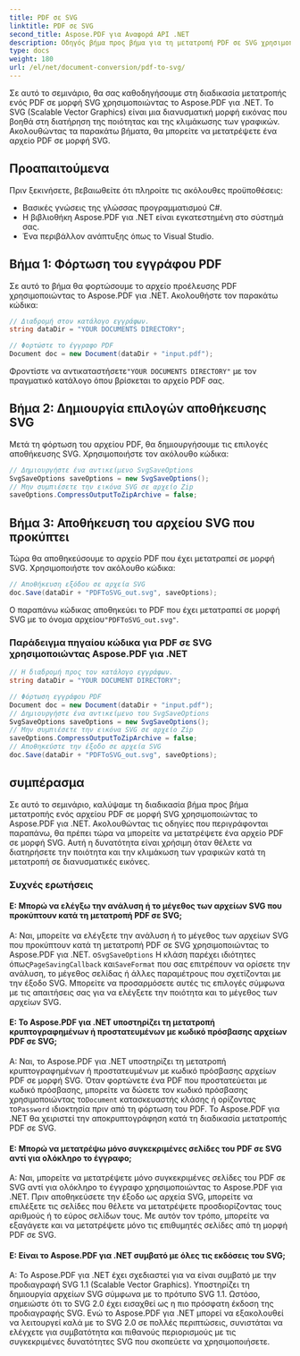 ```yaml
---
title: PDF σε SVG
linktitle: PDF σε SVG
second_title: Aspose.PDF για Αναφορά API .NET
description: Οδηγός βήμα προς βήμα για τη μετατροπή PDF σε SVG χρησιμοποιώντας το Aspose.PDF για .NET.
type: docs
weight: 180
url: /el/net/document-conversion/pdf-to-svg/
---
```

Σε αυτό το σεμινάριο, θα σας καθοδηγήσουμε στη διαδικασία μετατροπής ενός PDF σε μορφή SVG χρησιμοποιώντας το Aspose.PDF για .NET. Το SVG (Scalable Vector Graphics) είναι μια διανυσματική μορφή εικόνας που βοηθά στη διατήρηση της ποιότητας και της κλιμάκωσης των γραφικών. Ακολουθώντας τα παρακάτω βήματα, θα μπορείτε να μετατρέψετε ένα αρχείο PDF σε μορφή SVG.

## Προαπαιτούμενα
Πριν ξεκινήσετε, βεβαιωθείτε ότι πληροίτε τις ακόλουθες προϋποθέσεις:

- Βασικές γνώσεις της γλώσσας προγραμματισμού C#.
- Η βιβλιοθήκη Aspose.PDF για .NET είναι εγκατεστημένη στο σύστημά σας.
- Ένα περιβάλλον ανάπτυξης όπως το Visual Studio.

## Βήμα 1: Φόρτωση του εγγράφου PDF
Σε αυτό το βήμα θα φορτώσουμε το αρχείο προέλευσης PDF χρησιμοποιώντας το Aspose.PDF για .NET. Ακολουθήστε τον παρακάτω κώδικα:

```csharp
// Διαδρομή στον κατάλογο εγγράφων.
string dataDir = "YOUR DOCUMENTS DIRECTORY";

// Φορτώστε το έγγραφο PDF
Document doc = new Document(dataDir + "input.pdf");
```

 Φροντίστε να αντικαταστήσετε`"YOUR DOCUMENTS DIRECTORY"` με τον πραγματικό κατάλογο όπου βρίσκεται το αρχείο PDF σας.

## Βήμα 2: Δημιουργία επιλογών αποθήκευσης SVG
Μετά τη φόρτωση του αρχείου PDF, θα δημιουργήσουμε τις επιλογές αποθήκευσης SVG. Χρησιμοποιήστε τον ακόλουθο κώδικα:

```csharp
// Δημιουργήστε ένα αντικείμενο SvgSaveOptions
SvgSaveOptions saveOptions = new SvgSaveOptions();
// Μην συμπιέσετε την εικόνα SVG σε αρχείο Zip
saveOptions.CompressOutputToZipArchive = false;
```

## Βήμα 3: Αποθήκευση του αρχείου SVG που προκύπτει
Τώρα θα αποθηκεύσουμε το αρχείο PDF που έχει μετατραπεί σε μορφή SVG. Χρησιμοποιήστε τον ακόλουθο κώδικα:

```csharp
// Αποθήκευση εξόδου σε αρχεία SVG
doc.Save(dataDir + "PDFToSVG_out.svg", saveOptions);
```

 Ο παραπάνω κώδικας αποθηκεύει το PDF που έχει μετατραπεί σε μορφή SVG με το όνομα αρχείου`"PDFToSVG_out.svg"`.

### Παράδειγμα πηγαίου κώδικα για PDF σε SVG χρησιμοποιώντας Aspose.PDF για .NET

```csharp
// Η διαδρομή προς τον κατάλογο εγγράφων.
string dataDir = "YOUR DOCUMENT DIRECTORY";

// Φόρτωση εγγράφου PDF
Document doc = new Document(dataDir + "input.pdf");
// Δημιουργήστε ένα αντικείμενο του SvgSaveOptions
SvgSaveOptions saveOptions = new SvgSaveOptions();
// Μην συμπιέσετε την εικόνα SVG σε αρχείο Zip
saveOptions.CompressOutputToZipArchive = false;
// Αποθηκεύστε την έξοδο σε αρχεία SVG
doc.Save(dataDir + "PDFToSVG_out.svg", saveOptions);
```

## συμπέρασμα
Σε αυτό το σεμινάριο, καλύψαμε τη διαδικασία βήμα προς βήμα μετατροπής ενός αρχείου PDF σε μορφή SVG χρησιμοποιώντας το Aspose.PDF για .NET. Ακολουθώντας τις οδηγίες που περιγράφονται παραπάνω, θα πρέπει τώρα να μπορείτε να μετατρέψετε ένα αρχείο PDF σε μορφή SVG. Αυτή η δυνατότητα είναι χρήσιμη όταν θέλετε να διατηρήσετε την ποιότητα και την κλιμάκωση των γραφικών κατά τη μετατροπή σε διανυσματικές εικόνες.

### Συχνές ερωτήσεις

#### Ε: Μπορώ να ελέγξω την ανάλυση ή το μέγεθος των αρχείων SVG που προκύπτουν κατά τη μετατροπή PDF σε SVG;

 Α: Ναι, μπορείτε να ελέγξετε την ανάλυση ή το μέγεθος των αρχείων SVG που προκύπτουν κατά τη μετατροπή PDF σε SVG χρησιμοποιώντας το Aspose.PDF για .NET. ο`SvgSaveOptions` Η κλάση παρέχει ιδιότητες όπως`PageSavingCallback` και`SaveFormat` που σας επιτρέπουν να ορίσετε την ανάλυση, το μέγεθος σελίδας ή άλλες παραμέτρους που σχετίζονται με την έξοδο SVG. Μπορείτε να προσαρμόσετε αυτές τις επιλογές σύμφωνα με τις απαιτήσεις σας για να ελέγξετε την ποιότητα και το μέγεθος των αρχείων SVG.

#### Ε: Το Aspose.PDF για .NET υποστηρίζει τη μετατροπή κρυπτογραφημένων ή προστατευμένων με κωδικό πρόσβασης αρχείων PDF σε SVG;

Α: Ναι, το Aspose.PDF για .NET υποστηρίζει τη μετατροπή κρυπτογραφημένων ή προστατευμένων με κωδικό πρόσβασης αρχείων PDF σε μορφή SVG. Όταν φορτώνετε ένα PDF που προστατεύεται με κωδικό πρόσβασης, μπορείτε να δώσετε τον κωδικό πρόσβασης χρησιμοποιώντας το`Document` κατασκευαστής κλάσης ή ορίζοντας το`Password` ιδιοκτησία πριν από τη φόρτωση του PDF. Το Aspose.PDF για .NET θα χειριστεί την αποκρυπτογράφηση κατά τη διαδικασία μετατροπής PDF σε SVG.

#### Ε: Μπορώ να μετατρέψω μόνο συγκεκριμένες σελίδες του PDF σε SVG αντί για ολόκληρο το έγγραφο;

Α: Ναι, μπορείτε να μετατρέψετε μόνο συγκεκριμένες σελίδες του PDF σε SVG αντί για ολόκληρο το έγγραφο χρησιμοποιώντας το Aspose.PDF για .NET. Πριν αποθηκεύσετε την έξοδο ως αρχεία SVG, μπορείτε να επιλέξετε τις σελίδες που θέλετε να μετατρέψετε προσδιορίζοντας τους αριθμούς ή το εύρος σελίδων τους. Με αυτόν τον τρόπο, μπορείτε να εξαγάγετε και να μετατρέψετε μόνο τις επιθυμητές σελίδες από τη μορφή PDF σε SVG.

#### Ε: Είναι το Aspose.PDF για .NET συμβατό με όλες τις εκδόσεις του SVG;

A: Το Aspose.PDF για .NET έχει σχεδιαστεί για να είναι συμβατό με την προδιαγραφή SVG 1.1 (Scalable Vector Graphics). Υποστηρίζει τη δημιουργία αρχείων SVG σύμφωνα με το πρότυπο SVG 1.1. Ωστόσο, σημειώστε ότι το SVG 2.0 έχει εισαχθεί ως η πιο πρόσφατη έκδοση της προδιαγραφής SVG. Ενώ το Aspose.PDF για .NET μπορεί να εξακολουθεί να λειτουργεί καλά με το SVG 2.0 σε πολλές περιπτώσεις, συνιστάται να ελέγχετε για συμβατότητα και πιθανούς περιορισμούς με τις συγκεκριμένες δυνατότητες SVG που σκοπεύετε να χρησιμοποιήσετε.